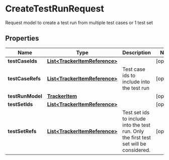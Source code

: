 

# CreateTestRunRequest

Request model to create a test run from multiple test cases or 1 test set

## Properties

Name | Type | Description | Notes
------------ | ------------- | ------------- | -------------
**testCaseIds** | [**List&lt;TrackerItemReference&gt;**](TrackerItemReference.md) |  |  [optional]
**testCaseRefs** | [**List&lt;TrackerItemReference&gt;**](TrackerItemReference.md) | Test case ids to include into the test run |  [optional]
**testRunModel** | [**TrackerItem**](TrackerItem.md) |  |  [optional]
**testSetIds** | [**List&lt;TrackerItemReference&gt;**](TrackerItemReference.md) |  |  [optional]
**testSetRefs** | [**List&lt;TrackerItemReference&gt;**](TrackerItemReference.md) | Test set ids to include into the test run. Only the first test set will be considered. |  [optional]



